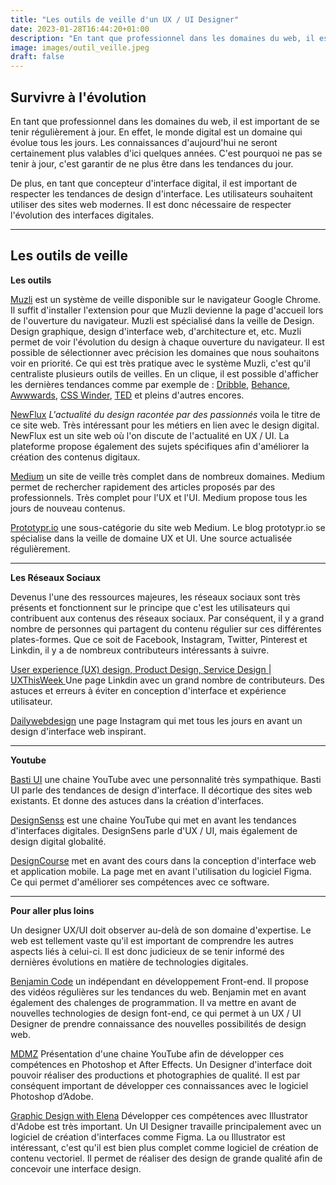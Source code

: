 ```yaml
---
title: "Les outils de veille d'un UX / UI Designer"
date: 2023-01-28T16:44:20+01:00
description: "En tant que professionnel dans les domaines du web, il est important de se tenir régulièrement à jour. En effet, le monde digital est un domaine qui évolue tous les jours. Les connaissances d’aujourd’hui ne seront certainement plus valables d’ici quelques années. C’est pourquoi ne pas se tenir à jour, c’est garantir de ne plus être dans les tendances du jour."
image: images/outil_veille.jpeg
draft: false
---
```


## Survivre à l'évolution

En tant que professionnel dans les domaines du web, il est important de se tenir régulièrement à jour. En effet, le monde digital est un domaine qui évolue tous les jours. Les connaissances d'aujourd'hui ne seront certainement plus valables d'ici quelques années. C'est pourquoi ne pas se tenir à jour, c'est garantir de ne plus être dans les tendances du jour.

De plus, en tant que concepteur d'interface digital, il est important de respecter les tendances de design d'interface. Les utilisateurs souhaitent utiliser des sites web modernes. Il est donc nécessaire de respecter l'évolution des interfaces digitales.

---

## Les outils de veille

**Les outils**

[Muzli](https://muz.li/) est un système de veille disponible sur le navigateur Google Chrome. Il suffit d'installer l'extension pour que Muzli devienne la page d'accueil lors de l'ouverture du navigateur. Muzli est spécialisé dans la veille de Design. Design graphique, design d'interface web, d'architecture et, etc. Muzli permet de voir l'évolution du design à chaque ouverture du navigateur. Il est possible de sélectionner avec précision les domaines que nous souhaitons voir en priorité. Ce qui est très pratique avec le système Muzli, c'est qu'il centraliste plusieurs outils de veilles. En un clique, il est possible d'afficher les dernières tendances comme par exemple de : [Dribble](https://dribble.com), [Behance](https://www.behance.net), [Awwwards](https://www.awwwards.com), [CSS Winder](https://www.csswinner.com), [TED](https://www.ted.com) et pleins d'autres encores.

[NewFlux](https://newflux.fr/) _L'actualité du design racontée par des passionnés_ voila le titre de ce site web. Très intéressant pour les métiers en lien avec le design digital. NewFlux est un site web où l'on discute de l'actualité en UX / UI. La plateforme propose également des sujets spécifiques afin d'améliorer la création des contenus digitaux.

[Medium](https://medium.com/) un site de veille très complet dans de nombreux domaines. Medium permet de rechercher rapidement des articles proposés par des professionnels. Très complet pour l'UX et l'UI. Medium propose tous les jours de nouveau contenus.

[Prototypr.io](https://blog.prototypr.io/) une sous-catégorie du site web Medium. Le blog prototypr.io se spécialise dans la veille de domaine UX et UI. Une source actualisée régulièrement.

---

**Les Réseaux Sociaux**

Devenus l'une des ressources majeures, les réseaux sociaux sont très présents et fonctionnent sur le principe que c'est les utilisateurs qui contribuent aux contenus des réseaux sociaux. Par conséquent, il y a grand nombre de personnes qui partagent du contenu régulier sur ces différentes plates-formes. Que ce soit de Facebook, Instagram, Twitter, Pinterest et Linkdin, il y a de nombreux contributeurs intéressants à suivre.

[User experience (UX) design, Product Design, Service Design | UXThisWeek ](https://www.linkedin.com/groups/1875717/) Une page Linkdin avec un grand nombre de contributeurs. Des astuces et erreurs à éviter en conception d'interface et expérience utilisateur.

[Dailywebdesign](https://www.instagram.com/dailywebdesign/) une page Instagram qui met tous les jours en avant un design d'interface web inspirant.

---

**Youtube**

[Basti UI](https://www.youtube.com/@BastiUi) une chaine YouTube avec une personnalité très sympathique. Basti UI parle des tendances de design d'interface. Il décortique des sites web existants. Et donne des astuces dans la création d'interfaces.

[DesignSenss](https://www.youtube.com/@DesignSense) est une chaine YouTube qui met en avant les tendances d'interfaces digitales. DesignSens parle d'UX / UI, mais également de design digital globalité.

[DesignCourse](https://www.youtube.com/@DesignCourse) met en avant des cours dans la conception d'interface web et application mobile. La page met en avant l'utilisation du logiciel Figma. Ce qui permet d'améliorer ses compétences avec ce software.

---

**Pour aller plus loins**

Un designer UX/UI doit observer au-delà de son domaine d'expertise. Le web est tellement vaste qu'il est important de comprendre les autres aspects liés à celui-ci. Il est donc judicieux de se tenir informé des dernières évolutions en matière de technologies digitales.

[Benjamin Code](https://www.youtube.com/@BenjaminCode) un indépendant en développement Front-end. Il propose des vidéos régulières sur les tendances du web. Benjamin met en avant également des chalenges de programmation. Il va mettre en avant de nouvelles technologies de design font-end, ce qui permet à un UX / UI Designer de prendre connaissance des nouvelles possibilités de design web.

[MDMZ](https://www.youtube.com/@MDMZ) Présentation d'une chaine YouTube afin de développer ces compétences en Photoshop et After Effects. Un Designer d'interface doit pouvoir réaliser des productions et photographies de qualité. Il est par conséquent important de développer ces connaissances avec le logiciel Photoshop d’Adobe.

[Graphic Design with Elena](https://www.youtube.com/@GraphicDesignwithElena) Développer ces compétences avec Illustrator d'Adobe est très important. Un UI Designer travaille principalement avec un logiciel de création d'interfaces comme Figma. La ou Illustrator est intéressant, c'est qu'il est bien plus complet comme logiciel de création de contenu vectoriel. Il permet de réaliser des design de grande qualité afin de concevoir une interface design.
